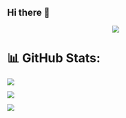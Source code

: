 ## Hi there 👋

<!--
**MakazhanAlpamys/MakazhanAlpamys** is a ✨ _special_ ✨ repository because its `README.md` (this file) appears on your GitHub profile.

Here are some ideas to get you started:

- 🔭 I’m currently working on ...
- 🌱 I’m currently learning ...
- 👯 I’m looking to collaborate on ...
- 🤔 I’m looking for help with ...
- 💬 Ask me about ...
- 📫 How to reach me: ...
- 😄 Pronouns: ...
- ⚡ Fun fact: ...
-->
<div id="header" align="center">
  <img src="https://media.giphy.com/media/v1.Y2lkPTc5MGI3NjExa2k3MHgxeDdxaGEzZzlsdnNjc2p1ZGtxZm56bDF3ZmJtMmozYWR2NyZlcD12MV9naWZzX3NlYXJjaCZjdD1n/Y1L0dHsQrUpkv8Org7/giphy.gif"/>
</div>

# 📊 GitHub Stats:
![](https://github-readme-stats.vercel.app/api?username=yourusername&theme=dark&hide_border=false&include_all_commits=false&count_private=false)

![](https://github-readme-streak-stats.herokuapp.com/?user=yourusername&theme=dark&hide_border=false)

![](https://github-readme-stats.vercel.app/api/top-langs/?username=yourusername&theme=dark&hide_border=false&include_all_commits=false&count_private=false&layout=compact)
